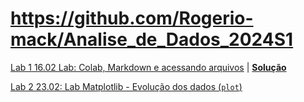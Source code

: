 # https://github.com/Rogerio-mack/Analise_de_Dados_2024S1


[Lab 1 16.02 Lab: Colab, Markdown e acessando arquivos](https://colab.research.google.com/github/Rogerio-mack/Analise_de_Dados_2024S1/blob/main/Lab_Colab_Markdown_arquivos.ipynb) 
| [**Solução**](https://colab.research.google.com/github/Rogerio-mack/Analise_de_Dados_2024S1/blob/main/Lab_Colab_Markdown_arquivos_solucao.ipynb)

[Lab 2 23.02: Lab Matplotlib - Evolução dos dados (`plot`)](https://colab.research.google.com/github/Rogerio-mack/Analise_de_Dados_2024S1/blob/main/Lab_Matplotlib.ipynb)
